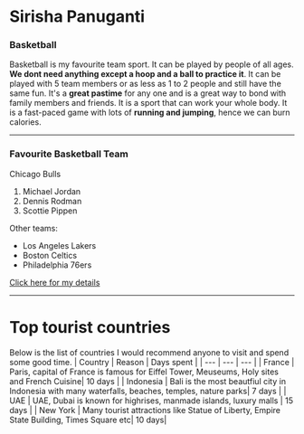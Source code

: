 # Sirisha Panuganti
### Basketball
Basketball is my favourite team sport. It can be played by people of all ages. **We dont need anything except a hoop and a ball to practice it**. It can be played with 5 team members or as less as 1 to 2 people and still have the same fun. It's a **great pastime** for any one and is a great way to bond with family members and friends. It is a sport that can work your whole body. It is a fast-paced game with lots of **running and jumping**, hence we can burn calories.

---
### Favourite Basketball Team
Chicago Bulls
1. Michael Jordan
2. Dennis Rodman
3. Scottie Pippen

Other teams:

- Los Angeles Lakers
- Boston Celtics
- Philadelphia 76ers

[Click here for my details](AboutMe.md)

---
# Top tourist countries
Below is the list of countries I would recommend anyone to visit and spend some good time.
| Country | Reason | Days spent |
| --- |  --- | --- |
| France | Paris, capital of France is famous for Eiffel Tower, Meuseums, Holy sites and French Cuisine| 10 days |
| Indonesia | Bali is the most beautfiul city in Indonesia with many waterfalls, beaches, temples, nature parks| 7 days |
| UAE | UAE, Dubai is known for highrises, manmade islands, luxury malls | 15 days |
| New York | Many tourist attractions like Statue of Liberty, Empire State Building, Times Square etc| 10 days|